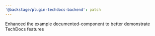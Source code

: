 ```yaml
---
'@backstage/plugin-techdocs-backend': patch
---
```


Enhanced the example documented-component to better demonstrate TechDocs features
